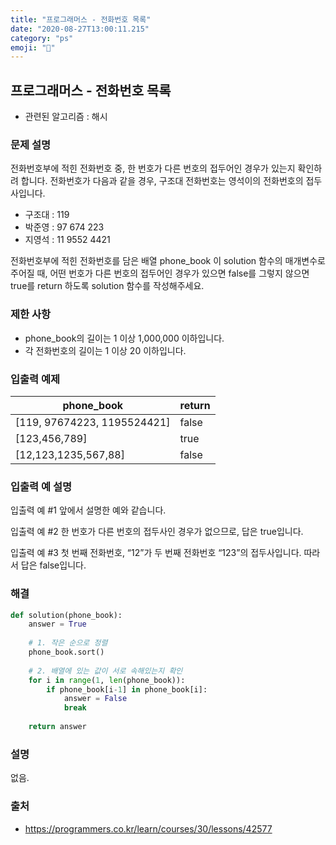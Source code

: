 ```yaml
---
title: "프로그래머스 - 전화번호 목록"
date: "2020-08-27T13:00:11.215"
category: "ps"
emoji: "📶"
---
```


## 프로그래머스 - 전화번호 목록

- 관련된 알고리즘 : 해시

### 문제 설명

전화번호부에 적힌 전화번호 중, 한 번호가 다른 번호의 접두어인 경우가 있는지 확인하려 합니다.
전화번호가 다음과 같을 경우, 구조대 전화번호는 영석이의 전화번호의 접두사입니다.

- 구조대 : 119
- 박준영 : 97 674 223
- 지영석 : 11 9552 4421

전화번호부에 적힌 전화번호를 담은 배열 phone_book 이 solution 함수의 매개변수로 주어질 때, 어떤 번호가 다른 번호의 접두어인 경우가 있으면 false를 그렇지 않으면 true를 return 하도록 solution 함수를 작성해주세요.

### 제한 사항

- phone_book의 길이는 1 이상 1,000,000 이하입니다.
- 각 전화번호의 길이는 1 이상 20 이하입니다.

### 입출력 예제

| phone_book                  | return |
| --------------------------- | ------ |
| [119, 97674223, 1195524421] | false  |
| [123,456,789]               | true   |
| [12,123,1235,567,88]        | false  |

### 입출력 예 설명

입출력 예 #1
앞에서 설명한 예와 같습니다.

입출력 예 #2
한 번호가 다른 번호의 접두사인 경우가 없으므로, 답은 true입니다.

입출력 예 #3
첫 번째 전화번호, “12”가 두 번째 전화번호 “123”의 접두사입니다. 따라서 답은 false입니다.

### 해결

```python
def solution(phone_book):
    answer = True
	
    # 1. 작은 순으로 정렬
    phone_book.sort()
    
    # 2. 배열에 있는 값이 서로 속해있는지 확인
    for i in range(1, len(phone_book)):
        if phone_book[i-1] in phone_book[i]:
            answer = False
            break
        
    return answer
```

### 설명

없음.

### 출처

- https://programmers.co.kr/learn/courses/30/lessons/42577
